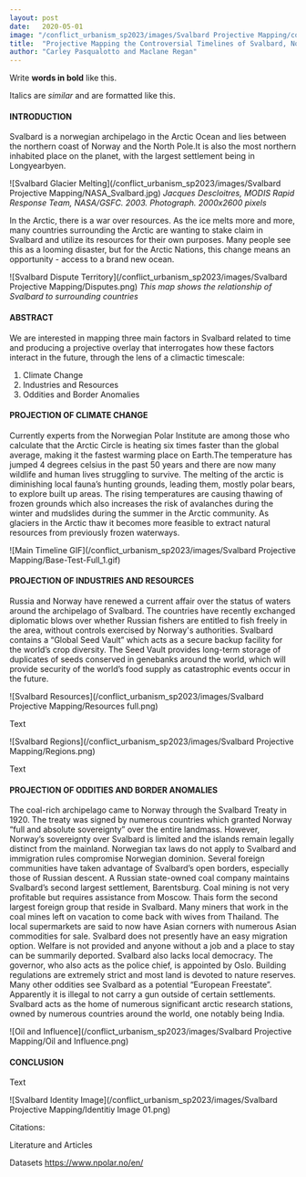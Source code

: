 ```yaml
---
layout: post
date:   2020-05-01
image: "/conflict_urbanism_sp2023/images/Svalbard Projective Mapping/coverimage_01.jpeg"
title:  "Projective Mapping the Controversial Timelines of Svalbard, Norway"
author: "Carley Pasqualotto and Maclane Regan"
---
```

Write **words in bold** like this.  

Italics are *similar* and are formatted like this.

#### **INTRODUCTION**  

Svalbard is a norwegian archipelago in the Arctic Ocean and lies between the northern coast of Norway and the North Pole.It is also the most northern inhabited place on the planet, with the largest settlement being in Longyearbyen. 


![Svalbard Glacier Melting](/conflict_urbanism_sp2023/images/Svalbard Projective Mapping/NASA_Svalbard.jpg)
*Jacques Descloitres, MODIS Rapid Response Team, NASA/GSFC. 2003. Photograph. 2000x2600 pixels*

In the Arctic, there is a war over resources. As the ice melts more and more, many countries surrounding the Arctic are wanting to stake claim in Svalbard and utilize its resources for their own purposes. Many people see this as a looming disaster, but for the Arctic Nations, this change means an opportunity - access to a brand new ocean.


![Svalbard Dispute Territory](/conflict_urbanism_sp2023/images/Svalbard Projective Mapping/Disputes.png)
*This map shows the relationship of Svalbard to surrounding countries*


#### **ABSTRACT**

We are interested in mapping three main factors in Svalbard related to time and producing a projective overlay that interrogates how these factors interact in the future, through the lens of a climactic timescale:

1. Climate Change
1. Industries and Resources
1. Oddities and Border Anomalies


#### PROJECTION OF CLIMATE CHANGE

Currently experts from the Norwegian Polar Institute are among those who calculate that the Arctic Circle is heating six times faster than the global average, making it the fastest warming place on Earth.The temperature has jumped 4 degrees celsius in the past 50 years and there are now many wildlife and human lives struggling to survive. The melting of the arctic is diminishing local fauna’s hunting grounds, leading them, mostly polar bears, to explore built up areas. The rising temperatures are causing thawing of frozen grounds which also increases the risk of avalanches during the winter and mudslides during the summer in the Arctic community. As glaciers in the Arctic thaw it becomes more feasible to extract natural resources from previously frozen waterways.


![Main Timeline GIF](/conflict_urbanism_sp2023/images/Svalbard Projective Mapping/Base-Test-Full_1.gif)


#### PROJECTION OF INDUSTRIES AND RESOURCES

Russia and Norway have renewed a current affair over the status of waters around the archipelago of Svalbard. The countries have recently exchanged diplomatic blows over whether Russian fishers are entitled to fish freely in the area, without controls exercised by Norway's authorities. Svalbard contains a “Global Seed Vault” which acts as a secure backup facility for the world’s crop diversity. The Seed Vault provides long-term storage of duplicates of seeds conserved in genebanks around the world, which will provide security of the world’s food supply as catastrophic events occur in the future.


![Svalbard Resources](/conflict_urbanism_sp2023/images/Svalbard Projective Mapping/Resources full.png)


Text


![Svalbard Regions](/conflict_urbanism_sp2023/images/Svalbard Projective Mapping/Regions.png)


Text


#### PROJECTION OF ODDITIES AND BORDER ANOMALIES

The coal-rich archipelago came to Norway through the Svalbard Treaty in 1920. The treaty was signed by numerous countries which granted Norway “full and absolute sovereignty” over the entire landmass. However, Norway’s sovereignty over Svalbard is limited and the islands remain legally distinct from the mainland. Norwegian tax laws do not apply to Svalbard and immigration rules compromise Norwegian dominion. Several foreign communities have taken advantage of Svalbard’s open borders, especially those of Russian descent. A Russian state-owned coal company maintains Svalbard’s second largest settlement, Barentsburg. Coal mining is not very profitable but requires assistance from Moscow. Thais form the second largest foreign group that reside in Svalbard. Many miners that work in the coal mines left on vacation to come back with wives from Thailand. The local supermarkets are said to now have Asian corners with numerous Asian commodities for sale. Svalbard does not presently have an easy migration option. Welfare is not provided and anyone without a job and a place to stay can be summarily deported. Svalbard also lacks local democracy. The governor, who also acts as the police chief, is appointed by Oslo. Building regulations are extremely strict and most land is devoted to nature reserves. Many other oddities see Svalbard as a potential “European Freestate”. Apparently it is illegal to not carry a gun outside of certain settlements.
Svalbard acts as the home of numerous significant arctic research stations, owned by numerous countries around the world, one notably being India.


![Oil and Influence](/conflict_urbanism_sp2023/images/Svalbard Projective Mapping/Oil and Influence.png)


#### CONCLUSION

Text

![Svalbard Identity Image](/conflict_urbanism_sp2023/images/Svalbard Projective Mapping/Identitiy Image 01.png)

Citations:

Literature and Articles



Datasets
https://www.npolar.no/en/


